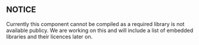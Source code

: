 ## NOTICE

Currently this component cannot be compiled as a required library is not available publicy. 
We are working on this and will include a list of embedded libraries and their licences later on.